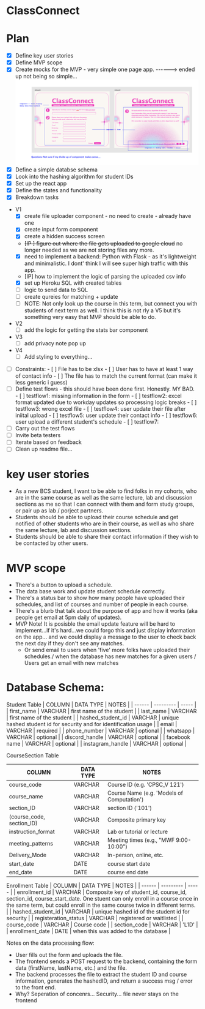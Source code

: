 # ClassConnect

# Plan

- [x] Define key user stories
- [x] Define MVP scope
- [x] Create mocks for the MVP - very simple one page app.
      ------> ended up not being so simple...
      ![mock](/docs/mock.png)
- [x] Define a simple databse schema
- [X] Look into the hashing algorithm for student IDs
- [X] Set up the react app
- [X] Define the states and functionality
- [X] Breakdown tasks

- V1
  - [x] create file uploader component - no need to create - already have one
  - [x] create input form component
  - [x] create a hidden success screen

  - ~~[IP ] figure out where the file gets uploaded to google cloud~~ no longer needed as we are not storing files any more.
  - [x] need to implement a backend: Python with Flask - as it's lightweight and minimalistic. I dont' think I will see super high traffic with this app.
  - [IP] how to implement the logic of parsing the uploaded csv info
  - [x] set up Heroku SQL with created tables
  - [ ] logic to send data to SQL
  - [ ] create qureies for matching + update
  - [ ] NOTE: Not only look up the course in this term, but connect you with students of next term as well. I think this is not rly a V5 but it's something very easy that MVP should be able to do. 
- V2
  - [ ] add the logic for getting the stats bar component
- V3
  - [ ] add privacy note pop up
- V4
  - [ ] Add styling to everything...
- [ ] Constraints:
      - [ ] File has to be xlsx
      - [ ] User has to have at least 1 way of contact info
      - [ ] The file has to match the current format (can make it less generic i guess)
- [ ] Define test flows - this should have been done first. Honestly. MY BAD.   
      - [ ] testflow1: missing information in the form
      - [ ] testflow2: excel format updated due to workday updates so processing logic breaks
      - [ ] testflow3: wrong excel file
      - [ ] testflow4: user update their file after iniital upload
      - [ ] testflow5: user update their contact info
      - [ ] testflow6: user upload a different student's schedule
      - [ ] testflow7: 
- [ ] Carry out the test flows
- [ ] Invite beta testers
- [ ] Iterate based on feedback
- [ ] Clean up readme file...

# key user stories

- As a new BCS student, I want to be able to find folks in my cohorts, who are in the same course as well as the same lecture, lab and discussion sections as me so that I can connect with them and form study groups, or pair up as lab / porject partners.
- Students should be able to upload their course schedule and get notified of other students who are in their course, as well as who share the same lecture, lab and discussion sections.
- Students should be able to share their contact information if they wish to be contacted by other users.

# MVP scope

- There's a button to upload a schedule.
- The data base work and update student schedule correctly.
- There's a status bar to show how many people have uploaded their schedules, and list of courses and number of people in each course.
- There's a blurb that talk about the purpose of app and how it works (aka people get email at 5pm daily of updates).
- MVP Note! It is posisble the email update feature will be hard to implement...if it's hard...we could forgo this and just display information on the app... and we could display a message to the user to check back the next day if they don't see any matches.
  - Or send email to users when 'five' more folks have uploaded their schedules./ when the database has new matches for a given users / Users get an email with new matches

# Database Schema:

Student Table
| COLUMN | DATA TYPE | NOTES |
| ------ | --------- | ----- |
| first_name | VARCHAR | first name of the student |
| last_name | VARCHAR | first name of the student |
| hashed_student_id | VARCHAR | unique hashed student id for security and for identification usage |
| email | VARCHAR | required |
| phone_number | VARCHAR | optional |
| whatsapp | VARCHAR | optional |
| discord_handle | VARCHAR | optional |
| facebook name | VARCHAR | optional |
| instagram_handle | VARCHAR | optional |

CourseSection Table

| COLUMN                    | DATA TYPE | NOTES                                      |
| ------------------------- | --------- | ------------------------------------------ |
| course_code               | VARCHAR   | Course ID (e.g. 'CPSC_V 121')              |
| course_name               | VARCHAR   | Course Name (e.g. 'Models of Computation') |
| section_ID                | VARCHAR   | section ID ('101')                         |
| (course_code, section_ID) | VARCHAR   | Composite primary key                      |
| instruction_format        | VARCHAR   | Lab or tutorial or lecture                 |
| meeting_patterns          | VARCHAR   | Meeting times (e.g., "MWF 9:00-10:00")     |
| Delivery_Mode             | VARCHAR   | In-person, online, etc.                    |
| start_date                | DATE      | course start date                          |
| end_date                  | DATE      | course end date                            |

Enrollment Table
| COLUMN | DATA TYPE | NOTES |
| ------ | --------- | ----- |
| enrollment_id | VARCHAR | Composite key of student_id, course_id, section_id, course_start_date. One stuent can only enroll in a course once in the same term, but could enroll in the same course twice in different terms. |
| hashed_student_id | VARCHAR | unique hashed id of the student id for security |
| registeration_status | VARCHAR | registered or waitlisted |
| course_code | VARCHAR | Course code |
| section_code | VARCHAR | 'L1D' |
| enrollment_date | DATE | when this was added to the database |

Notes on the data processing flow:

- User fills out the form and uploads the file.
- The frontend sends a POST request to the backend, containing the form data (firstName, lastName, etc.) and the file.
- The backend processes the file to extract the student ID and course information, generates the hashedID, and return a success msg / error to the front end.
- Why? Seperation of concenrs... Security... file never stays on the frontend
